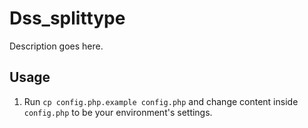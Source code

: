 # Dss_splittype
Description goes here.

## Usage
1. Run `cp config.php.example config.php` and change content inside `config.php` to be your environment's settings.
